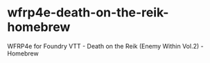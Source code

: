# wfrp4e-death-on-the-reik-homebrew
WFRP4e for Foundry VTT - Death on the Reik (Enemy Within Vol.2) - Homebrew
